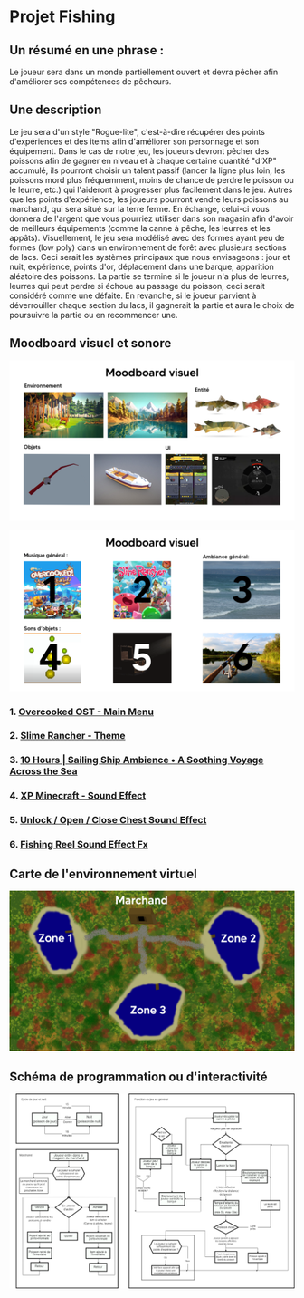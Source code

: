 # Projet Fishing 

## Un résumé en une phrase :
Le joueur sera dans un monde partiellement ouvert et devra pêcher afin d'améliorer ses compétences de pêcheurs.

## Une description 
Le jeu sera d'un style "Rogue-lite", c'est-à-dire récupérer des points d'expériences et des items afin d'améliorer son personnage et son équipement. Dans le cas de notre jeu, les joueurs devront pêcher des poissons afin de gagner en niveau et à chaque certaine quantité "d'XP" accumulé, ils pourront choisir un talent passif (lancer la ligne plus loin, les poissons mord plus fréquemment, moins de chance de perdre le poisson ou le leurre, etc.) qui l'aideront à progresser plus facilement dans le jeu. Autres que les points d'expérience, les joueurs pourront vendre leurs poissons au marchand, qui sera situé sur la terre ferme. En échange, celui-ci vous donnera de l'argent que vous pourriez utiliser dans son magasin afin d'avoir de meilleurs équipements (comme la canne à pêche, les leurres et les appâts). Visuellement, le jeu sera modélisé avec des formes ayant peu de formes (low poly) dans un environnement de forêt avec plusieurs sections de lacs. Ceci serait les systèmes principaux que nous envisageons : jour et nuit, expérience, points d'or, déplacement dans une barque, apparition aléatoire des poissons.
La partie se termine si le joueur n'a plus de leurres, leurres qui peut perdre si échoue au passage du poisson, ceci serait considéré comme une défaite. En revanche, si le joueur parvient à déverrouiller chaque section du lacs, il gagnerait la partie et aura le choix de poursuivre la partie ou en recommencer une.

## Moodboard visuel et sonore

![MoodBoard - visuel.png](assets/img/visuel.png)

![MoodBoard - visuel.png](assets/img/sonore.png)

### 1. [Overcooked OST - Main Menu](https://www.youtube.com/watch?v=WZbQrsR09KE)
### 2. [Slime Rancher - Theme](https://www.youtube.com/watch?v=XVICKp0UyKs&list=OLAK5uy_kNtisC0RmQPxX88BKricbHwm6tCkvThIw)
### 3. [10 Hours | Sailing Ship Ambience • A Soothing Voyage Across the Sea](https://www.youtube.com/watch?v=QI3lHS55OaU)
### 4. [XP Minecraft - Sound Effect](https://www.youtube.com/watch?v=dp8nbKCh1Tg&pp=ygUWeHAgYmFyIG1pbmVjcmFmdCBzb3VuZA%3D%3D)
### 5. [Unlock / Open / Close Chest Sound Effect](https://www.youtube.com/watch?v=gQqaABe4RyM)
### 6. [Fishing Reel Sound Effect Fx](https://www.youtube.com/watch?v=MUny9Nl27Zs)


## Carte de l'environnement virtuel 

![MoodBoard - visuel.png](assets/img/carte.png)

## Schéma de programmation ou d'interactivité
![MoodBoard - visuel.png](assets/img/schema.png)
